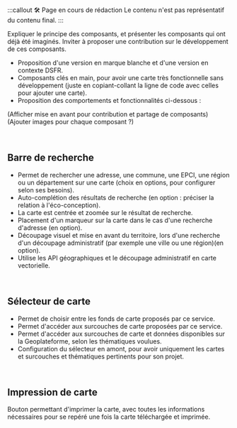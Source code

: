 <!-- ---
title: Composants pratiques
layout: layouts/docs.njk
description: Composants prêts à l'emploi pour améliorer l'usage de vos cartes.
eleventyNavigation:
  key: Composants pratiques
  order: 3
  nav: docs
---
 -->
:::callout 🛠️ Page en cours de rédaction
Le contenu n'est pas représentatif du contenu final.
:::

Expliquer le principe des composants, et présenter les composants qui ont déjà été imaginés. Inviter à proposer une contribution sur le développement de ces composants.

* Proposition d'une version en marque blanche et d'une version en contexte DSFR.
* Composants clés en main, pour avoir une carte très fonctionnelle sans développement (juste en copiant-collant la ligne de code avec celles pour ajouter une carte).
* Proposition des comportements et fonctionnalités ci-dessous :

(Afficher mise en avant pour contribution et partage de composants)
(Ajouter images pour chaque composant ?)

<br/>

## Barre de recherche

* Permet de rechercher une adresse, une commune, une EPCI, une région ou un département sur une carte (choix en options, pour configurer selon ses besoins).
* Auto-complétion des résultats de recherche (en option : préciser la relation à l'éco-conception).
* La carte est centrée et zoomée sur le résultat de recherche.
* Placement d'un marqueur sur la carte dans le cas d'une recherche d'adresse (en option).
* Découpage visuel et mise en avant du territoire, lors d'une recherche d'un découpage administratif (par exemple une ville ou une région)(en option).
* Utilise les API géographiques et le découpage administratif en carte vectorielle.

<br/>

## Sélecteur de carte

* Permet de choisir entre les fonds de carte proposés par ce service.
* Permet d'accéder aux surcouches de carte proposées par ce service.
* Permet d'accéder aux surcouches de carte et données disponibles sur la Geoplateforme, selon les thématiques voulues.
* Configuration du sélecteur en amont, pour avoir uniquement les cartes et surcouches et thématiques pertinents pour son projet.

<br/>

## Impression de carte

Bouton permettant d'imprimer la carte, avec toutes les informations nécessaires pour se repéré une fois la carte téléchargée et imprimée.


